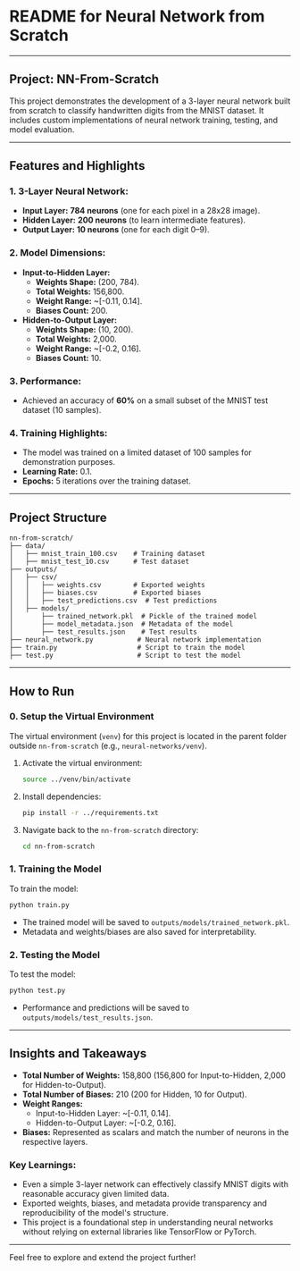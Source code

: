 
# README for Neural Network from Scratch

---

## Project: NN-From-Scratch

This project demonstrates the development of a 3-layer neural network built from scratch to classify handwritten digits from the MNIST dataset. It includes custom implementations of neural network training, testing, and model evaluation.

---

## Features and Highlights

### 1. 3-Layer Neural Network:
- **Input Layer:** **784 neurons** (one for each pixel in a 28x28 image).
- **Hidden Layer:** **200 neurons** (to learn intermediate features).
- **Output Layer:** **10 neurons** (one for each digit 0–9).

### 2. Model Dimensions:
- **Input-to-Hidden Layer:**
  - **Weights Shape:** (200, 784).
  - **Total Weights:** 156,800.
  - **Weight Range:** ~[-0.11, 0.14].
  - **Biases Count:** 200.
- **Hidden-to-Output Layer:**
  - **Weights Shape:** (10, 200).
  - **Total Weights:** 2,000.
  - **Weight Range:** ~[-0.2, 0.16].
  - **Biases Count:** 10.

### 3. Performance:
- Achieved an accuracy of **60%** on a small subset of the MNIST test dataset (10 samples).

### 4. Training Highlights:
- The model was trained on a limited dataset of 100 samples for demonstration purposes.
- **Learning Rate:** 0.1.
- **Epochs:** 5 iterations over the training dataset.

---

## Project Structure

```
nn-from-scratch/
├── data/
│   ├── mnist_train_100.csv    # Training dataset
│   ├── mnist_test_10.csv      # Test dataset
├── outputs/
│   ├── csv/
│   │   ├── weights.csv        # Exported weights
│   │   ├── biases.csv         # Exported biases
│   │   ├── test_predictions.csv  # Test predictions
│   ├── models/
│       ├── trained_network.pkl  # Pickle of the trained model
│       ├── model_metadata.json  # Metadata of the model
│       ├── test_results.json    # Test results
├── neural_network.py           # Neural network implementation
├── train.py                    # Script to train the model
├── test.py                     # Script to test the model
```

---

## How to Run

### 0. Setup the Virtual Environment
The virtual environment (`venv`) for this project is located in the parent folder outside `nn-from-scratch` (e.g., `neural-networks/venv`).

1. Activate the virtual environment:
   ```bash
   source ../venv/bin/activate
   ```

2. Install dependencies:
   ```bash
   pip install -r ../requirements.txt
   ```

3. Navigate back to the `nn-from-scratch` directory:
   ```bash
   cd nn-from-scratch
   ```

### 1. Training the Model
To train the model:
```bash
python train.py
```
- The trained model will be saved to `outputs/models/trained_network.pkl`.
- Metadata and weights/biases are also saved for interpretability.

### 2. Testing the Model
To test the model:
```bash
python test.py
```
- Performance and predictions will be saved to `outputs/models/test_results.json`.

---

## Insights and Takeaways

- **Total Number of Weights:** 158,800 (156,800 for Input-to-Hidden, 2,000 for Hidden-to-Output).
- **Total Number of Biases:** 210 (200 for Hidden, 10 for Output).
- **Weight Ranges:**
  - Input-to-Hidden Layer: ~[-0.11, 0.14].
  - Hidden-to-Output Layer: ~[-0.2, 0.16].
- **Biases:** Represented as scalars and match the number of neurons in the respective layers.

### Key Learnings:
- Even a simple 3-layer network can effectively classify MNIST digits with reasonable accuracy given limited data.
- Exported weights, biases, and metadata provide transparency and reproducibility of the model's structure.
- This project is a foundational step in understanding neural networks without relying on external libraries like TensorFlow or PyTorch.

---

Feel free to explore and extend the project further!
